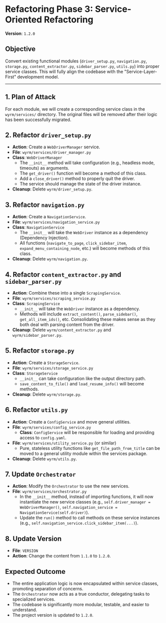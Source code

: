 # Refactoring Phase 3: Service-Oriented Refactoring
**Version**: `1.2.0`

## Objective
Convert existing functional modules (`driver_setup.py`, `navigation.py`, `storage.py`, `content_extractor.py`, `sidebar_parser.py`, `utils.py`) into proper service classes. This will fully align the codebase with the "Service-Layer-First" development model.

---

## 1. Plan of Attack
For each module, we will create a corresponding service class in the `wyrm/services/` directory. The original files will be removed after their logic has been successfully migrated.

## 2. Refactor `driver_setup.py`
*   **Action**: Create a `WebDriverManager` service.
*   **File**: `wyrm/services/driver_manager.py`
*   **Class**: `WebDriverManager`
    *   The `__init__` method will take configuration (e.g., headless mode, timeouts) as arguments.
    *   The `get_driver()` function will become a method of this class.
    *   Add a `close_driver()` method to properly quit the driver.
    *   The service should manage the state of the driver instance.
*   **Cleanup**: Delete `wyrm/driver_setup.py`.

## 3. Refactor `navigation.py`
*   **Action**: Create a `NavigationService`.
*   **File**: `wyrm/services/navigation_service.py`
*   **Class**: `NavigationService`
    *   The `__init__` will take the `WebDriver` instance as a dependency (Dependency Injection).
    *   All functions (`navigate_to_page`, `click_sidebar_item`, `expand_menu_containing_node`, etc.) will become methods of this class.
*   **Cleanup**: Delete `wyrm/navigation.py`.

## 4. Refactor `content_extractor.py` and `sidebar_parser.py`
*   **Action**: Combine these into a single `ScrapingService`.
*   **File**: `wyrm/services/scraping_service.py`
*   **Class**: `ScrapingService`
    *   `__init__` will take the `WebDriver` instance as a dependency.
    *   Methods will include `extract_content()`, `parse_sidebar()`, `get_all_item_ids()`, etc. Consolidating these makes sense as they both deal with parsing content from the driver.
*   **Cleanup**: Delete `wyrm/content_extractor.py` and `wyrm/sidebar_parser.py`.

## 5. Refactor `storage.py`
*   **Action**: Create a `StorageService`.
*   **File**: `wyrm/services/storage_service.py`
*   **Class**: `StorageService`
    *   `__init__` can take configuration like the output directory path.
    *   `save_content_to_file()` and `load_resume_info()` will become methods.
*   **Cleanup**: Delete `wyrm/storage.py`.

## 6. Refactor `utils.py`
*   **Action**: Create a `ConfigService` and move general utilities.
*   **File**: `wyrm/services/config_service.py`
    *   **Class**: `ConfigService` will be responsible for loading and providing access to `config.yaml`.
*   **File**: `wyrm/services/utility_service.py` (or similar)
    *   Pure, stateless utility functions like `get_file_path_from_title` can be moved to a general utility module within the services package.
*   **Cleanup**: Delete `wyrm/utils.py`.

## 7. Update `Orchestrator`
*   **Action**: Modify the `Orchestrator` to use the new services.
*   **File**: `wyrm/services/orchestrator.py`
    *   In the `__init__` method, instead of importing functions, it will now instantiate the new service classes (e.g., `self.driver_manager = WebDriverManager()`, `self.navigation_service = NavigationService(self.driver)`).
    *   Update the `run()` method to call methods on these service instances (e.g., `self.navigation_service.click_sidebar_item(...)`).

## 8. Update Version
*   **File**: `VERSION`
*   **Action**: Change the content from `1.1.0` to `1.2.0`.

## Expected Outcome
- The entire application logic is now encapsulated within service classes, promoting separation of concerns.
- The `Orchestrator` now acts as a true conductor, delegating tasks to specialized services.
- The codebase is significantly more modular, testable, and easier to understand.
- The project version is updated to `1.2.0`. 